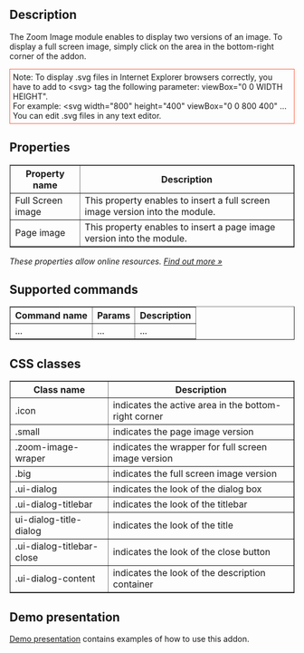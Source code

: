 ## Description
The Zoom Image module enables to display two versions of an image. To display a full screen image, simply click on the area in the bottom-right corner of the addon.

<div style="border:1px solid Tomato; padding:5px; margin-bottom:21px;">
Note: To display .svg files in Internet Explorer browsers correctly, you have to add to &ltsvg&gt tag the following parameter: viewBox="0 0 WIDTH HEIGHT". 
<br>For example: &ltsvg width="800" height="400" viewBox="0 0 800 400" ...
<br>You can edit .svg files in any text editor.
</div>

## Properties

<table border='1'>
<tbody>
    <tr>
        <th>Property name</th>
        <th>Description</th> 
    </tr>
    <tr>
        <td>Full Screen image</td>
        <td>This property enables to insert a full screen image version into the module.</td> 
    </tr>
    <tr>
        <td>Page image</td>
        <td>This property enables to insert a page image version into the module.</td> 
    </tr>
</tbody>
</table>

<p><em>These properties allow online resources. <a href="/doc/page/Online-resources">Find out more »</a></em></p>

## Supported commands

<table border='1'>
<tbody>
    <tr>
        <th>Command name</th>
        <th>Params</th> 
        <th>Description</th> 
    </tr>
    <tr>
        <td>...</td>
        <td>...</td> 
        <td>...</td> 
    </tr>
</tbody>
</table>


## CSS classes

<table border='1'>
<tbody>
    <tr>
        <th>Class name</th>
        <th>Description</th> 
    </tr>
    <tr>
        <td>.icon</td>
        <td>indicates the active area in the bottom-right corner</td> 
    </tr>
    <tr>
        <td>.small</td>
        <td>indicates the page image version</td> 
    </tr>
    <tr>
        <td>.zoom-image-wraper</td>
        <td>indicates the wrapper for full screen image version</td> 
    </tr>
    <tr>
        <td>.big</td>
        <td>indicates the full screen image version</td> 
    </tr>
    <tr>
        <td>.ui-dialog</td>
        <td>indicates the look of the dialog box</td> 
    </tr>
    <tr>
        <td>.ui-dialog-titlebar</td>
        <td>indicates the look of the titlebar</td> 
    </tr>
    <tr>
        <td>ui-dialog-title-dialog</td>
        <td>indicates the look of the title</td> 
    </tr>
    <tr>
        <td>.ui-dialog-titlebar-close</td>
        <td>indicates the look of the close button</td> 
    </tr>
    <tr>
        <td>.ui-dialog-content</td>
        <td>indicates the look of the description container</td> 
    </tr>
</tbody>
</table>

## Demo presentation
[Demo presentation](/embed/6178001817436160 "Demo presentation") contains examples of how to use this addon.   